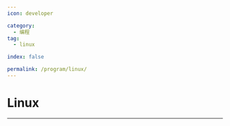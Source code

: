 ```yaml
---
icon: developer

category:
  - 编程
tag:
  - linux

index: false

permalink: /program/linux/
---
```


# Linux

<Catalog base='/program/linux/' />

---
